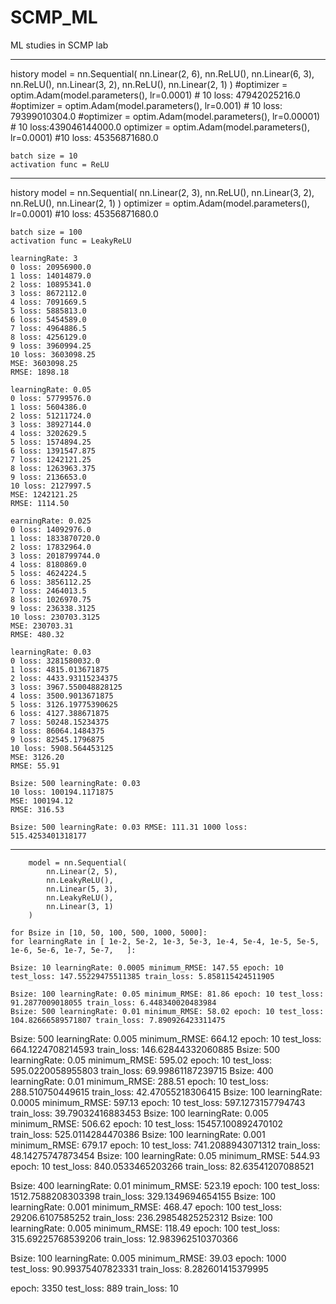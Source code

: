 # SCMP_ML
ML studies in SCMP lab

--------------------------------------
history
model = nn.Sequential(
    nn.Linear(2, 6),
    nn.ReLU(),
    nn.Linear(6, 3),
    nn.ReLU(),
    nn.Linear(3, 2),
    nn.ReLU(),
    nn.Linear(2, 1)
)
    #optimizer = optim.Adam(model.parameters(), lr=0.0001) # 10 loss:  47942025216.0
    #optimizer = optim.Adam(model.parameters(), lr=0.001) # 10 loss:   79399010304.0
    #optimizer = optim.Adam(model.parameters(), lr=0.00001) # 10 loss:439046144000.0
    optimizer = optim.Adam(model.parameters(), lr=0.0001)    #10 loss: 45356871680.0
    
    batch size = 10
    activation func = ReLU
    
---------------------------------------------
history
model = nn.Sequential(
    nn.Linear(2, 3),
    nn.ReLU(),
    nn.Linear(3, 2),
    nn.ReLU(),
    nn.Linear(2, 1)
)
    optimizer = optim.Adam(model.parameters(), lr=0.0001)    #10 loss: 45356871680.0
    
    batch size = 100
    activation func = LeakyReLU
    
    learningRate: 3
    0 loss: 20956900.0
    1 loss: 14014879.0
    2 loss: 10895341.0
    3 loss: 8672112.0
    4 loss: 7091669.5
    5 loss: 5885813.0
    6 loss: 5454589.0
    7 loss: 4964886.5
    8 loss: 4256129.0
    9 loss: 3960994.25
    10 loss: 3603098.25
    MSE: 3603098.25
    RMSE: 1898.18
    
    learningRate: 0.05
    0 loss: 57799576.0
    1 loss: 5604386.0
    2 loss: 51211724.0
    3 loss: 38927144.0
    4 loss: 3202629.5
    5 loss: 1574894.25
    6 loss: 1391547.875
    7 loss: 1242121.25
    8 loss: 1263963.375
    9 loss: 2136653.0
    10 loss: 2127997.5
    MSE: 1242121.25
    RMSE: 1114.50
    
    earningRate: 0.025
    0 loss: 14092976.0
    1 loss: 1833870720.0
    2 loss: 17832964.0
    3 loss: 2018799744.0
    4 loss: 8180869.0
    5 loss: 4624224.5
    6 loss: 3856112.25
    7 loss: 2464013.5
    8 loss: 1026970.75
    9 loss: 236338.3125
    10 loss: 230703.3125
    MSE: 230703.31
    RMSE: 480.32
    
    learningRate: 0.03
    0 loss: 3281580032.0
    1 loss: 4815.013671875
    2 loss: 4433.93115234375
    3 loss: 3967.550048828125
    4 loss: 3500.9013671875
    5 loss: 3126.19775390625
    6 loss: 4127.388671875
    7 loss: 50248.15234375
    8 loss: 86064.1484375
    9 loss: 82545.1796875
    10 loss: 5908.564453125
    MSE: 3126.20
    RMSE: 55.91
    
    Bsize: 500 learningRate: 0.03
    10 loss: 100194.1171875
    MSE: 100194.12
    RMSE: 316.53
    
    Bsize: 500 learningRate: 0.03 RMSE: 111.31 1000 loss: 515.4253401318177
    
---------------------------------------------
        model = nn.Sequential(
            nn.Linear(2, 5),
            nn.LeakyReLU(),
            nn.Linear(5, 3),
            nn.LeakyReLU(),
            nn.Linear(3, 1)
        )
        
    for Bsize in [10, 50, 100, 500, 1000, 5000]:
    for learningRate in [ 1e-2, 5e-2, 1e-3, 5e-3, 1e-4, 5e-4, 1e-5, 5e-5, 1e-6, 5e-6, 1e-7, 5e-7,   ]:
    
    Bsize: 10 learningRate: 0.0005 minimum_RMSE: 147.55 epoch: 10 test_loss: 147.55229475511385 train_loss: 5.858115424511905
    
    Bsize: 100 learningRate: 0.05 minimum_RMSE: 81.86 epoch: 10 test_loss: 91.2877009018055 train_loss: 6.448340020483984
    Bsize: 500 learningRate: 0.01 minimum_RMSE: 58.02 epoch: 10 test_loss: 104.82666589571807 train_loss: 7.890926423311475

Bsize: 500 learningRate: 0.005 minimum_RMSE: 664.12 epoch: 10 test_loss: 664.1224708214593 train_loss: 146.62844332060885
Bsize: 500 learningRate: 0.05 minimum_RMSE: 595.02 epoch: 10 test_loss: 595.0220058955803 train_loss: 69.99861187239715
Bsize: 400 learningRate: 0.01 minimum_RMSE: 288.51 epoch: 10 test_loss: 288.510750449615 train_loss: 42.47055218306415
Bsize: 100 learningRate: 0.0005 minimum_RMSE: 597.13 epoch: 10 test_loss: 597.1273157794743 train_loss: 39.79032416883453
Bsize: 100 learningRate: 0.005 minimum_RMSE: 506.62 epoch: 10 test_loss: 15457.100892470102 train_loss: 525.0114284470386
Bsize: 100 learningRate: 0.001 minimum_RMSE: 679.17 epoch: 10 test_loss: 741.2088943071312 train_loss: 48.14275747873454
Bsize: 100 learningRate: 0.05 minimum_RMSE: 544.93 epoch: 10 test_loss: 840.0533465203266 train_loss: 82.63541207088521

Bsize: 400 learningRate: 0.01 minimum_RMSE: 523.19 epoch: 100 test_loss: 1512.7588208303398 train_loss: 329.1349694654155
Bsize: 100 learningRate: 0.001 minimum_RMSE: 468.47 epoch: 100 test_loss: 29206.6107585252 train_loss: 236.29854825252312
Bsize: 100 learningRate: 0.005 minimum_RMSE: 118.49 epoch: 100 test_loss: 315.69225768539206 train_loss: 12.983962510370366

Bsize: 100 learningRate: 0.005 minimum_RMSE: 39.03 epoch: 1000 test_loss: 90.99375407823331 train_loss: 8.282601415379995

epoch:  3350 test_loss:   889 train_loss:    10

    